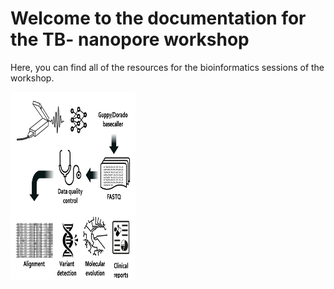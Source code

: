 # Welcome to the documentation for the TB- nanopore workshop

Here, you can find all of the resources for the bioinformatics sessions of the workshop.

<img src="./img/workflow_diagram.png" alt="Workflow image" width="200" height="300">